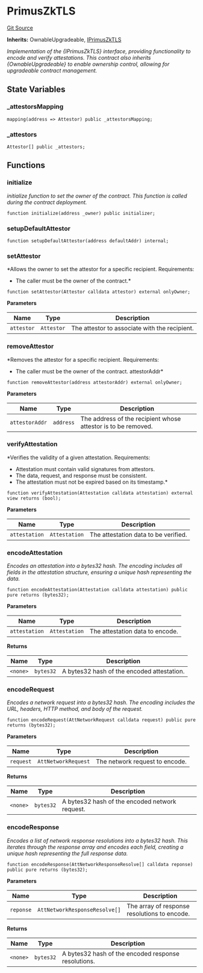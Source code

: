# PrimusZkTLS
[Git Source](https://github.com/primus-labs/zkTLS-contracts/blob/596b57486bd7765762e19e6acbd41fefd71e6a25/src/PrimusZkTLS.sol)

**Inherits:**
OwnableUpgradeable, [IPrimusZkTLS](/src/IPrimusZkTLS.sol/interface.IPrimusZkTLS.md)

*Implementation of the {IPrimusZkTLS} interface, providing
functionality to encode and verify attestations.
This contract also inherits {OwnableUpgradeable} to enable ownership control,
allowing for upgradeable contract management.*


## State Variables
### _attestorsMapping

```solidity
mapping(address => Attestor) public _attestorsMapping;
```


### _attestors

```solidity
Attestor[] public _attestors;
```


## Functions
### initialize

*initialize function to set the owner of the contract.
This function is called during the contract deployment.*


```solidity
function initialize(address _owner) public initializer;
```

### setupDefaultAttestor


```solidity
function setupDefaultAttestor(address defaultAddr) internal;
```

### setAttestor

*Allows the owner to set the attestor for a specific recipient.
Requirements:
- The caller must be the owner of the contract.*


```solidity
function setAttestor(Attestor calldata attestor) external onlyOwner;
```
**Parameters**

|Name|Type|Description|
|----|----|-----------|
|`attestor`|`Attestor`|The attestor to associate with the recipient.|


### removeAttestor

*Removes the attestor for a specific recipient.
Requirements:
- The caller must be the owner of the contract.
attestorAddr*


```solidity
function removeAttestor(address attestorAddr) external onlyOwner;
```
**Parameters**

|Name|Type|Description|
|----|----|-----------|
|`attestorAddr`|`address`|The address of the recipient whose attestor is to be removed.|


### verifyAttestation

*Verifies the validity of a given attestation.
Requirements:
- Attestation must contain valid signatures from attestors.
- The data, request, and response must be consistent.
- The attestation must not be expired based on its timestamp.*


```solidity
function verifyAttestation(Attestation calldata attestation) external view returns (bool);
```
**Parameters**

|Name|Type|Description|
|----|----|-----------|
|`attestation`|`Attestation`|The attestation data to be verified.|


### encodeAttestation

*Encodes an attestation into a bytes32 hash.
The encoding includes all fields in the attestation structure,
ensuring a unique hash representing the data.*


```solidity
function encodeAttestation(Attestation calldata attestation) public pure returns (bytes32);
```
**Parameters**

|Name|Type|Description|
|----|----|-----------|
|`attestation`|`Attestation`|The attestation data to encode.|

**Returns**

|Name|Type|Description|
|----|----|-----------|
|`<none>`|`bytes32`|A bytes32 hash of the encoded attestation.|


### encodeRequest

*Encodes a network request into a bytes32 hash.
The encoding includes the URL, headers, HTTP method, and body of the request.*


```solidity
function encodeRequest(AttNetworkRequest calldata request) public pure returns (bytes32);
```
**Parameters**

|Name|Type|Description|
|----|----|-----------|
|`request`|`AttNetworkRequest`|The network request to encode.|

**Returns**

|Name|Type|Description|
|----|----|-----------|
|`<none>`|`bytes32`|A bytes32 hash of the encoded network request.|


### encodeResponse

*Encodes a list of network response resolutions into a bytes32 hash.
This iterates through the response array and encodes each field, creating
a unique hash representing the full response data.*


```solidity
function encodeResponse(AttNetworkResponseResolve[] calldata reponse) public pure returns (bytes32);
```
**Parameters**

|Name|Type|Description|
|----|----|-----------|
|`reponse`|`AttNetworkResponseResolve[]`|The array of response resolutions to encode.|

**Returns**

|Name|Type|Description|
|----|----|-----------|
|`<none>`|`bytes32`|A bytes32 hash of the encoded response resolutions.|


